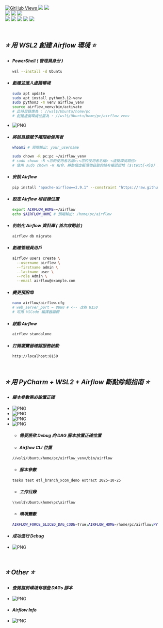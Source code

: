 <a href='https://github.com/Junwu0615/Airflow-End-To-End-Dev'><img alt='GitHub Views' src='https://views.whatilearened.today/views/github/Junwu0615/Airflow-End-To-End-Dev.svg'>
[![](https://img.shields.io/badge/Operating_System-Windows_10-blue.svg?style=plastic)](https://www.microsoft.com/zh-tw/software-download/windows10) 
[![](https://img.shields.io/badge/Project-Apache_Airflow-blue.svg?style=plastic)](https://github.com/Junwu0615/Airflow-End-To-End-Dev) <br>
[![](https://img.shields.io/badge/Technology-Python-yellow.svg?style=plastic)](https://github.com/Junwu0615/Airflow-End-To-End-Dev)
[![](https://img.shields.io/badge/Technology-Airflow-yellow.svg?style=plastic)](https://github.com/Junwu0615/Airflow-End-To-End-Dev)
[![](https://img.shields.io/badge/Technology-Docker-yellow.svg?style=plastic)](https://github.com/Junwu0615/Airflow-End-To-End-Dev) <br>
[![](https://img.shields.io/badge/Technology-GitLab-yellow.svg?style=plastic)](https://github.com/Junwu0615/Airflow-End-To-End-Dev)
[![](https://img.shields.io/badge/Technology-Jenkins-yellow.svg?style=plastic)](https://github.com/Junwu0615/Airflow-End-To-End-Dev)
[![](https://img.shields.io/badge/Technology-Grafana-yellow.svg?style=plastic)](https://github.com/Junwu0615/Airflow-End-To-End-Dev)
[![](https://img.shields.io/badge/Technology-Loki-yellow.svg?style=plastic)](https://github.com/Junwu0615/Airflow-End-To-End-Dev)
[![](https://img.shields.io/badge/Technology-ELK-yellow.svg?style=plastic)](https://github.com/Junwu0615/Airflow-End-To-End-Dev) <br>

<br>

## *⭐ 用 WSL2 創建 Airflow 環境 ⭐*
- #### *PowerShell ( 管理員身分 )*
  ```bash
  wsl --install -d Ubuntu
  ```

- #### *創建並進入虛擬環境*
  ```bash
  sudo apt update
  sudo apt install python3.12-venv
  sudo python3 -m venv airflow_venv
  source airflow_venv/bin/activate
  # 此時目錄應為 : //wsl$/Ubuntu/home/pc
  # 創建虛擬環境位置為 : //wsl$/Ubuntu/home/pc/airflow_venv
  ```
- ![PNG](../../sample/linux_airflow_venv.PNG)

- #### *將該目錄賦予權限給使用者*
  ```bash
  whoami # 預期輸出: your_username
  
  sudo chown -R pc:pc ~/airflow_venv
  # sudo chown -R <您的使用者名稱>:<您的使用者名稱> <虛擬環境路徑>
  # 使用 sudo chown -R 指令，將整個虛擬環境目錄的擁有權遞迴地 ($\text{-R}$) 轉移給使用者
  ```

- #### *安裝 Airflow*
  ```bash
  pip install "apache-airflow==2.9.1" --constraint "https://raw.githubusercontent.com/apache/airflow/constraints-2.9.1/constraints-3.11.txt"
  ```
  
- #### *設定 Airflow 根目錄位置*
  ```bash
  export AIRFLOW_HOME=~/airflow
  echo $AIRFLOW_HOME # 預期輸出: /home/pc/airflow
  ```

- #### *初始化 Airflow 資料庫 ( 首次啟動前 )*
  ```bash
  airflow db migrate
  ```
  
- #### *創建管理員用戶*
  ```bash
  airflow users create \
    --username airflow \
    --firstname admin \
    --lastname user \
    --role Admin \
    --email airflow@example.com
  ```

- #### *變更預設埠*
  ```bash
  nano airflow/airflow.cfg
  # web_server_port = 8080 # <-- 改為 8150
  # 可用 VSCode 編譯器編輯
  ```
  
- #### *啟動 Airflow*
  ```bash
  airflow standalone
  ```
  
- #### *打開瀏覽器確認服務啟動*
  ```bash
  http://localhost:8150
  ```

<br>

## *⭐ 用 PyCharm + WSL2 + Airflow 斷點除錯指南 ⭐*
- #### *腳本參數務必設置正確*
- ![PNG](../../sample/pycharm_venv_0.PNG)
- ![PNG](../../sample/pycharm_venv_1.PNG)
- ![PNG](../../sample/pycharm_venv_2.PNG)
- ![PNG](../../sample/pycharm_debug_0.PNG)
  - #### *需要將欲 Debug 的 DAG 腳本放置正確位置*
  - #### *Airflow CLI 位置*
  ```Bash
  //wsl$/Ubuntu/home/pc/airflow_venv/bin/airflow
  ```
  - #### *腳本參數*
  ```Bash
  tasks test etl_branch_xcom_demo extract 2025-10-25
  ```
  - #### *工作目錄*
  ```Bash
  \\wsl$\Ubuntu\home\pc\airflow
  ```
  - #### *環境變數*
  ```Bash
  AIRFLOW_FORCE_SLICED_DAG_CODE=True;AIRFLOW_HOME=/home/pc/airflow;PYCHARM_DISPLAY_WSL_PATHS_AS_WINDOWS=0;PYTHONUNBUFFERED=1
  ```
- #### *成功進行 Debug*
- ![PNG](../../sample/pycharm_debug_1.PNG)

<br>

## *⭐ Other ⭐*
- #### *查閱當前環境有哪些 DAGs 腳本*
- ![PNG](../../sample/airflow%20dags%20list.PNG)

- #### *Airflow Info*
- ![PNG](../../sample/airflow%20info.PNG)


